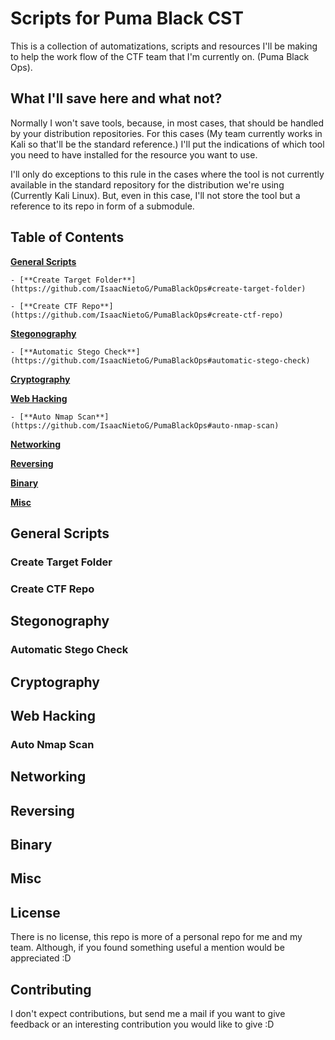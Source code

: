 # Scripts for Puma Black CST

This is a collection of automatizations, scripts and resources I'll be making to help the work flow of the CTF team that I'm currently on. (Puma Black Ops).

## What I'll save here and what not?
Normally I won't save tools, because, in most cases, that should be handled by your distribution repositories. For this cases (My team currently works in Kali so that'll be the standard reference.) I'll put the indications of which tool you need to have installed for the resource you want to use.

I'll only do exceptions to this rule in the cases where the tool is not currently available in the standard repository for the distribution we're using (Currently Kali Linux). But, even in this case, I'll not store the tool but a reference to its repo in form of a submodule.

## Table of Contents
[**General Scripts**](https://github.com/IsaacNietoG/PumaBlackOps#general-scripts)

    - [**Create Target Folder**](https://github.com/IsaacNietoG/PumaBlackOps#create-target-folder)

    - [**Create CTF Repo**](https://github.com/IsaacNietoG/PumaBlackOps#create-ctf-repo)

[**Stegonography**](https://github.com/IsaacNietoG/PumaBlackOps#stegonography)

    - [**Automatic Stego Check**](https://github.com/IsaacNietoG/PumaBlackOps#automatic-stego-check)

[**Cryptography**](https://github.com/IsaacNietoG/PumaBlackOps#cryptography)


[**Web Hacking**](https://github.com/IsaacNietoG/PumaBlackOps#web-hacking)

    - [**Auto Nmap Scan**](https://github.com/IsaacNietoG/PumaBlackOps#auto-nmap-scan)

[**Networking**](https://github.com/IsaacNietoG/PumaBlackOps#networking)

[**Reversing**](https://github.com/IsaacNietoG/PumaBlackOps#reversing)

[**Binary**](https://github.com/IsaacNietoG/PumaBlackOps#binary)

[**Misc**](https://github.com/IsaacNietoG/PumaBlackOps#misc)

## General Scripts

### Create Target Folder

### Create CTF Repo

## Stegonography

### Automatic Stego Check

## Cryptography

## Web Hacking

### Auto Nmap Scan

## Networking

## Reversing

## Binary

## Misc

## License

There is no license, this repo is more of a personal repo for me and my team. Although, if you found something useful a mention would be appreciated :D

## Contributing

I don't expect contributions, but send me a mail if you want to give feedback or an interesting contribution you would like to give :D
